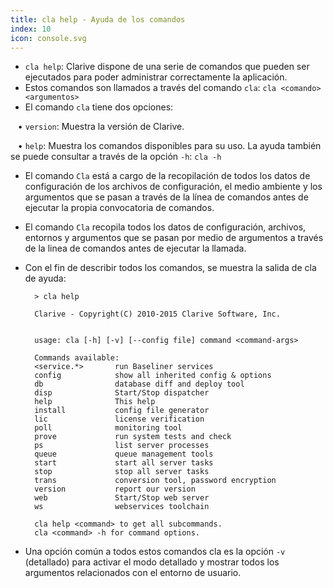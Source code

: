 ```yaml
---
title: cla help - Ayuda de los comandos
index: 10
icon: console.svg
---
```

* `cla help`: Clarive dispone de una serie de comandos que pueden ser ejecutados para poder administrar correctamente la aplicación.
* Estos comandos son llamados a través del comando `cla`: `cla <comando><argumentos>`
* El comando `cla` tiene dos opciones: <br />

&nbsp; &nbsp;• `version`: Muestra la versión de Clarive. <br />

&nbsp; &nbsp;• `help`: Muestra los comandos disponibles para su uso. La ayuda también se puede consultar a través de la opción `-h`: `cla -h`

* El comando `Cla` está a cargo de la recopilación de todos los datos de configuración de los archivos de configuración, el medio ambiente y los argumentos que se pasan a través de la línea de comandos antes de ejecutar la propia convocatoria de comandos.
* El comando `Cla` recopila todos los datos de configuración, archivos, entornos y argumentos que se pasan por medio de argumentos a través de la linea de comandos antes de ejecutar la llamada.
* Con el fin de describir todos los comandos, se muestra la salida de cla de ayuda:
            
        > cla help

        Clarive - Copyright(C) 2010-2015 Clarive Software, Inc.


        usage: cla [-h] [-v] [--config file] command <command-args>

        Commands available:
        <service.*>       run Baseliner services
        config            show all inherited config & options
        db                database diff and deploy tool
        disp              Start/Stop dispatcher
        help              This help
        install           config file generator
        lic               license verification
        poll              monitoring tool
        prove             run system tests and check
        ps                list server processes
        queue             queue management tools
        start             start all server tasks
        stop              stop all server tasks
        trans             conversion tool, password encryption
        version           report our version
        web               Start/Stop web server
        ws                webservices toolchain

        cla help <command> to get all subcommands.
        cla <command> -h for command options.

* Una opción común a todos estos comandos cla es la opción `-v` (detallado) para activar el modo detallado y mostrar todos los argumentos relacionados con el entorno de usuario.